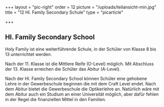 +++
layout = "pic-right"
order = 12
picture = "/uploads/teilansicht-min.jpg"
title = "12  Hl. Family Secondary Schule"
type = "picarticle"

+++
## Hl. Family Secondary School

Holy Family ist eine weiterführende Schule, in der Schüler von Klasse 8 bis 13 unterrichtet werden.

Nach der 11. Klasse ist die Mittlere Reife (O-Level) möglich. Mit Abschluss der 13. Klasse erreichen die Schüler das Abitur (A-Level).

Nach der Hl. Family Secondary School können Schüler eine gehobene Lehre in der Gewerbeschule beginnen die mit dem Craft Level endet. Nach dem Abitur bietet die Gewerbeschule die Optikerlehre an. Natürlich wäre mit dem Abitur auch ein Studium an einer Universität möglich, aber dafür fehlen in der Regel die finanziellen Mittel in den Familien.